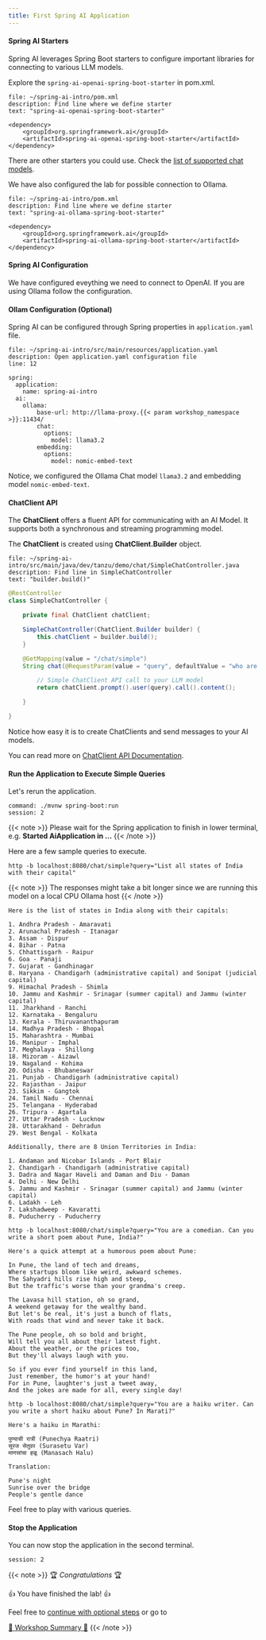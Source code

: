 ```yaml
---
title: First Spring AI Application
---
```


#### Spring AI Starters

Spring AI leverages Spring Boot starters to configure important libraries
for connecting to various LLM models. 

Explore the `spring-ai-openai-spring-boot-starter` in pom.xml.

```editor:select-matching-text
file: ~/spring-ai-intro/pom.xml
description: Find line where we define starter
text: "spring-ai-openai-spring-boot-starter"
```

```
<dependency>
	<groupId>org.springframework.ai</groupId>
	<artifactId>spring-ai-openai-spring-boot-starter</artifactId>
</dependency>
```

There are other starters you could use. Check the [list of supported chat models](https://docs.spring.io/spring-ai/reference/api/chat/comparison.html).

We have also configured the lab for possible connection to Ollama.

```editor:select-matching-text
file: ~/spring-ai-intro/pom.xml
description: Find line where we define starter
text: "spring-ai-ollama-spring-boot-starter"
```

```
<dependency>
	<groupId>org.springframework.ai</groupId>
	<artifactId>spring-ai-ollama-spring-boot-starter</artifactId>
</dependency>
```

#### Spring AI Configuration

We have configured eveything we need to connect to OpenAI. If you are using Ollama follow the configuration.

#### Ollam Configuration (Optional)
Spring AI can be configured through Spring properties in `application.yaml` file.

```editor:open-file
file: ~/spring-ai-intro/src/main/resources/application.yaml
description: Open application.yaml configuration file
line: 12
```

```
spring:
  application:
    name: spring-ai-intro
  ai:
    ollama:
        base-url: http://llama-proxy.{{< param workshop_namespace >}}:11434/
        chat:
          options:
            model: llama3.2
        embedding:
          options:
            model: nomic-embed-text
```

Notice, we configured the Ollama Chat model `llama3.2` and embedding model `nomic-embed-text`.

#### ChatClient API

The **ChatClient** offers a fluent API for communicating with an AI Model.
It supports both a synchronous and streaming programming model.

The **ChatClient** is created using **ChatClient.Builder** object.


```editor:select-matching-text
file: ~/spring-ai-intro/src/main/java/dev/tanzu/demo/chat/SimpleChatController.java
description: Find line in SimpleChatController
text: "builder.build()"
```

```Java
@RestController
class SimpleChatController {

    private final ChatClient chatClient;

    SimpleChatController(ChatClient.Builder builder) {
        this.chatClient = builder.build();
    }

    @GetMapping(value = "/chat/simple")
    String chat(@RequestParam(value = "query", defaultValue = "who are you") String query) {

        // Simple ChatClient API call to your LLM model
        return chatClient.prompt().user(query).call().content();

    }

}
```

Notice how easy it is to create ChatClients and send messages to your AI models.

You can read more on [ChatClient API Documentation](https://docs.spring.io/spring-ai/reference/api/chatclient.html).

#### Run the Application to Execute Simple Queries

Let's rerun the application.

```terminal:execute
command: ./mvnw spring-boot:run
session: 2
```

{{< note >}}
Please wait for the Spring application to finish in lower terminal, e.g. **Started AiApplication in ...**
{{< /note >}}

Here are a few sample queries to execute.
```execute
http -b localhost:8080/chat/simple?query="List all states of India with their capital"
```

{{< note >}}
The responses might take a bit longer since we are running this model on a local CPU Ollama host
{{< /note >}}

```
Here is the list of states in India along with their capitals:

1. Andhra Pradesh - Amaravati
2. Arunachal Pradesh - Itanagar
3. Assam - Dispur
4. Bihar - Patna
5. Chhattisgarh - Raipur
6. Goa - Panaji
7. Gujarat - Gandhinagar
8. Haryana - Chandigarh (administrative capital) and Sonipat (judicial capital)
9. Himachal Pradesh - Shimla
10. Jammu and Kashmir - Srinagar (summer capital) and Jammu (winter capital)
11. Jharkhand - Ranchi
12. Karnataka - Bengaluru
13. Kerala - Thiruvananthapuram
14. Madhya Pradesh - Bhopal
15. Maharashtra - Mumbai
16. Manipur - Imphal
17. Meghalaya - Shillong
18. Mizoram - Aizawl
19. Nagaland - Kohima
20. Odisha - Bhubaneswar
21. Punjab - Chandigarh (administrative capital)
22. Rajasthan - Jaipur
23. Sikkim - Gangtok
24. Tamil Nadu - Chennai
25. Telangana - Hyderabad
26. Tripura - Agartala
27. Uttar Pradesh - Lucknow
28. Uttarakhand - Dehradun
29. West Bengal - Kolkata

Additionally, there are 8 Union Territories in India:

1. Andaman and Nicobar Islands - Port Blair
2. Chandigarh - Chandigarh (administrative capital)
3. Dadra and Nagar Haveli and Daman and Diu - Daman
4. Delhi - New Delhi
5. Jammu and Kashmir - Srinagar (summer capital) and Jammu (winter capital)
6. Ladakh - Leh
7. Lakshadweep - Kavaratti
8. Puducherry - Puducherry
```

```execute
http -b localhost:8080/chat/simple?query="You are a comedian. Can you write a short poem about Pune, India?"
```

```
Here's a quick attempt at a humorous poem about Pune:

In Pune, the land of tech and dreams,
Where startups bloom like weird, awkward schemes.
The Sahyadri hills rise high and steep,
But the traffic's worse than your grandma's creep.

The Lavasa hill station, oh so grand,
A weekend getaway for the wealthy band.
But let's be real, it's just a bunch of flats,
With roads that wind and never take it back.

The Pune people, oh so bold and bright,
Will tell you all about their latest fight.
About the weather, or the prices too,
But they'll always laugh with you.

So if you ever find yourself in this land,
Just remember, the humor's at your hand!
For in Pune, laughter's just a tweet away,
And the jokes are made for all, every single day!
```

```execute
http -b localhost:8080/chat/simple?query="You are a haiku writer. Can you write a short haiku about Pune? In Marati?" 
```

```
Here's a haiku in Marathi:

पुण्याची रात्री (Punechya Raatri)
सूरज सेतुवर (Surasetu Var)
माणसांचा हळू (Manasach Halu)

Translation:

Pune's night
Sunrise over the bridge
People's gentle dance
```

Feel free to play with various queries. 



#### Stop the Application

You can now stop the application in the second terminal.
```terminal:interrupt
session: 2
```

{{< note >}}
🏆 *Congratulations* 🏆

👍 You have finished the lab! 👍

Feel free to [continue with optional steps](../04-prompts) or go to

[🏁 Workshop Summary 🏁](../99-workshop-summary)
{{< /note >}}
